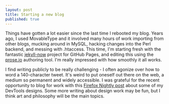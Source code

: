 ```yaml
---
layout: post
title: Starting a new blog
published: true
---
```


Things have gotten a lot easier since the last time I rebooted my blog. Years ago, I used MovableType and it involved many hours of work importing from other blogs, mucking around in MySQL, hacking changes into the Perl backend, and messing with .htaccess. This time, I'm starting fresh with the fantastic [jekyll-now](https://github.com/barryclark/jekyll-now) project for GitHub Pages, and editing this using the [prose.io](http://prose.io/) authoring tool. I'm really impressed with how smoothly it all works.

I find writing publicly to be really challenging - I often agonize over how to word a 140-character tweet. It's weird to put oneself out there on the web, a medium so permanent and widely accessible. I was grateful for the recent opportunity to blog for work with this [Firefox Nightly post](https://blog.nightly.mozilla.org/2017/09/11/developer-tools-visual-refresh-coming-to-nightly/) about some of my DevTools designs. Some more writing about design work may be fun, but I think art and philosophy will be the main topics.